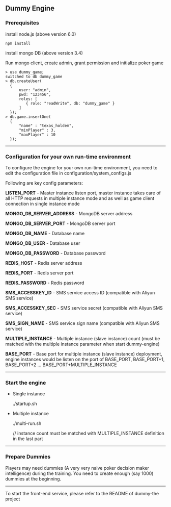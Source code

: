 ## Dummy Engine

### Prerequisites

install node.js (above version 6.0)

    npm install

install mongo DB (above version 3.4)

Run mongo client, create admin, grant permission and initialize poker game
    
    > use dummy_game;
    switched to db dummy_game
    > db.createUser(
      {
          user: "admin",
          pwd: "123456",
          roles: [
             { role: "readWrite", db: "dummy_game" }
          ]
      });
    > db.game.insertOne(
	  {
	      "name" : "texas_holdem",
	      "minPlayer" : 3,
	      "maxPlayer" : 10
	  });
***
### Configuration for your own run-time environment
To configure the engine for your own run-time environment, you need to edit the configuration file in configuration/system_configs.js

Following are key config parameters:

**LISTEN_PORT** - Master instance listen port, master instance takes care of all HTTP requests in multiple instance mode and as well as game client connection in single instance mode

**MONGO_DB_SERVER_ADDRESS** - MongoDB server address

**MONGO_DB_SERVER_PORT** - MongoDB server port

**MONGO_DB_NAME** - Database name

**MONGO_DB_USER** - Database user

**MONGO_DB_PASSWORD** - Database password

**REDIS_HOST** - Redis server address

**REDIS_PORT** - Redis server port

**REDIS_PASSWORD** - Redis password

**SMS_ACCESSKEY_ID** - SMS service access ID (compatible with Aliyun SMS service)

**SMS_ACCESSKEY_SEC** - SMS service secret (compatible with Aliyun SMS service)

**SMS_SIGN_NAME** - SMS service sign name (compatible with Aliyun SMS service)

**MULTIPLE_INSTANCE** - Multiple instance (slave instance) count (must be matched with the multiple instance parameter when start dummy-engine)

**BASE_PORT** - Base port for multiple instance (slave instance) deployment, engine instances would be listen on the port of BASE_PORT, BASE_PORT+1, BASE_PORT+2 ... BASE_PORT+MULTIPLE_INSTANCE

***

### Start the engine
* Single instance

    ./startup.sh
* Multiple instance

    ./multi-run.sh <instance-count>
    
    // instance count must be matched with MULTIPLE_INSTANCE definition in the last part

***
### Prepare Dummies
Players may need dummies (A very very naive poker decision maker intelligence) during the training. You need to create enough (say 1000) dummies at the beginning.
***
To start the front-end service, please refer to the README of dummy-the project



